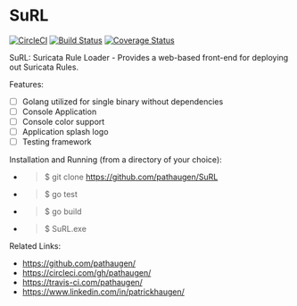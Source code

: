 
SuRL
====
[![CircleCI](https://circleci.com/gh/pathaugen/SuRL.svg?style=svg)](https://circleci.com/gh/pathaugen/SuRL)
[![Build Status](https://travis-ci.com/pathaugen/SuRL.svg?branch=master)](https://travis-ci.com/pathaugen/SuRL)
[![Coverage Status](https://coveralls.io/repos/github/pathaugen/SuRL/badge.svg?branch=master)](https://coveralls.io/github/pathaugen/SuRL?branch=master)

SuRL: Suricata Rule Loader - Provides a web-based front-end for deploying out Suricata Rules.

Features:
* [ ] Golang utilized for single binary without dependencies
* [ ] Console Application
* [ ] Console color support
* [ ] Application splash logo
* [ ] Testing framework

Installation and Running (from a directory of your choice):
* > $ git clone https://github.com/pathaugen/SuRL
* > $ go test
* > $ go build
* > $ SuRL.exe

Related Links:
* https://github.com/pathaugen/
* https://circleci.com/gh/pathaugen/
* https://travis-ci.com/pathaugen/
* https://www.linkedin.com/in/patrickhaugen/

